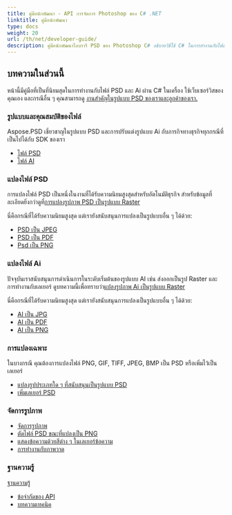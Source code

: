 ```yaml
---
title: คู่มือนักพัฒนา - API การจัดการ Photoshop ของ C# .NET
linktitle: คู่มือนักพัฒนา
type: docs
weight: 20
url: /th/net/developer-guide/
description: คู่มือนักพัฒนาไลบรารี PSD ของ Photoshop C# อธิบายวิธีใช้ C# ในการทำงานกับไฟล์ PSD และ Ai ในเครื่อง ผ่านเว็บเซอร์วิสของคุณเอง หรือในกรณีอื่น ๆ
---
```


## **บทความในส่วนนี้**
หน้านี้มีคู่มือที่เป็นที่นิยมสุดในการทำงานกับไฟล์ PSD และ Ai ผ่าน C# ในเครื่อง ใช้เว็บเซอร์วิสของคุณเอง และกรณีอื่น ๆ คุณสามารถดู [งานสำคัญในรูปแบบ PSD ของเราและลูกค้าของเรา.](/th/psd/net/showcases/)
### **รูปแบบและคุณสมบัติของไฟล์**
Aspose.PSD เชี่ยวชาญในรูปแบบ PSD และการปรับแต่งรูปแบบ Ai กับภารกิจทางธุรกิจทุกกรณีที่เป็นไปได้กับ SDK ของเรา

- [ไฟล์ PSD](/th/psd/net/psd-file/)
- [ไฟล์ AI](/th/psd/net/ai-adobe-illustrator-format/)
### **แปลงไฟล์ PSD**
การแปลงไฟล์ PSD เป็นหนึ่งในงานที่ได้รับความนิยมสูงสุดสำหรับอัตโนมัติธุรกิจ สำหรับข้อมูลที่ละเอียดยิ่งกว่าดูที่[การแปลงรูปภาพ PSD เป็นรูปแบบ Raster](/th/psd/net/converting-psd-image-to-raster-format/)

นี่คือกรณีที่ได้รับความนิยมสูงสุด แต่เรายังสนับสนุนการแปลงเป็นรูปแบบอื่น ๆ ได้ด้วย:

- [PSD เป็น JPEG](/th/psd/net/psd-to-jpg/) 
- [PSD เป็น PDF](/th/psd/net/psd-to-pdf/) 
- [Psd เป็น PNG](/th/psd/net/psd-to-png/) 
### **แปลงไฟล์ Ai**
ปัจจุบันเราสนับสนุนการดำเนินการในระดับเริ่มต้นของรูปแบบ AI เช่น ส่งออกเป็นรูป Raster และการทำงานกับเลเยอร์ ดูบทความนี้เพื่อทราบว่า[แปลงรูปภาพ Ai เป็นรูปแบบ Raster](/th/psd/net/converting-ai-image-to-raster-format/)

นี่คือกรณีที่ได้รับความนิยมสูงสุด แต่เรายังสนับสนุนการแปลงเป็นรูปแบบอื่น ๆ ได้ด้วย:

- [AI เป็น JPG](/th/psd/net/ai-to-jpg/) 
- [AI เป็น PDF](/th/psd/net/ai-to-pdf/) 
- [AI เป็น PNG](/th/psd/net/ai-to-png/)

### **การแปลงเฉพาะ**
ในบางกรณี คุณต้องการแปลงไฟล์ PNG, GIF, TIFF, JPEG, BMP เป็น PSD หรือเพิ่มไว้เป็นเลเยอร์

- [แปลงรูปประเภทใด ๆ ที่สนับสนุนเป็นรูปแบบ PSD](/th/psd/net/convert-image-to-psd-format/)
- [เพิ่มเลเยอร์ PSD](/th/psd/net/add-layer-to-psd/)
### **จัดการรูปภาพ**
- [จัดการรูปภาพ](/th/psd/net/manipulating-images/)
- [ตัดไฟล์ PSD ขณะที่แปลงเป็น PNG](/th/psd/net/cropping-psd-file-while-converting-to-png/)
- [แสดงข้อความด้วยสีต่าง ๆ ในเลเยอร์ข้อความ](/th/psd/net/working-with-drawing-images/)
- [การทำงานกับภาพวาด](/th/psd/net/working-with-drawing-images/) 
### **ฐานความรู้**
[ฐานความรู้](/th/psd/net/knowledge-base/) 

- [ข้อจำกัดของ API](/th/psd/net/api-limitations/) 
- [บทความเทคนิค](/th/psd/net/technical-articles/) 
